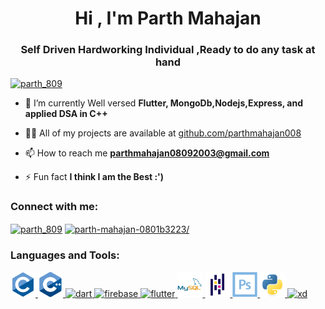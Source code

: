 <h1 align="center">Hi , I'm Parth Mahajan</h1>
<h3 align="center">Self Driven Hardworking Individual ,Ready to do any task at hand</h3>

<p align="left"> <a href="https://twitter.com/parth_809" target="blank"><img src="https://img.shields.io/twitter/follow/parth_809?logo=twitter&style=for-the-badge" alt="parth_809" /></a> </p>

<!-- - 🔭 I’m currently working on [Grads-Club](https://github.com/ritviknagpal48/GradClubs---Yehlo) -->

- 🌱 I’m currently Well versed  **Flutter, MongoDb,Nodejs,Express, and applied DSA in C++**

<!-- - 👯 I’m looking to collaborate on [Material Design : Chat App](https://github.com/zenghost1/Chatapp.git) -->

- 👨‍💻 All of my projects are available at [github.com/parthmahajan008](github.com/parthmahajan008)

- 📫 How to reach me **parthmahajan08092003@gmail.com**

- ⚡ Fun fact **I think I am the Best :')**

<h3 align="left">Connect with me:</h3>
<p align="left">
<a href="https://twitter.com/parth_809" target="blank"><img align="center" src="https://raw.githubusercontent.com/rahuldkjain/github-profile-readme-generator/master/src/images/icons/Social/twitter.svg" alt="parth_809" height="30" width="40" /></a>
<a href="https://linkedin.com/in/parth-mahajan-0801b3223/" target="blank"><img align="center" src="https://raw.githubusercontent.com/rahuldkjain/github-profile-readme-generator/master/src/images/icons/Social/linked-in-alt.svg" alt="parth-mahajan-0801b3223/" height="30" width="40" /></a>
</p>

<h3 align="left">Languages and Tools:</h3>
<p align="left"> <a href="https://www.cprogramming.com/" target="_blank" rel="noreferrer"> <img src="https://raw.githubusercontent.com/devicons/devicon/master/icons/c/c-original.svg" alt="c" width="40" height="40"/> </a> <a href="https://www.w3schools.com/cpp/" target="_blank" rel="noreferrer"> <img src="https://raw.githubusercontent.com/devicons/devicon/master/icons/cplusplus/cplusplus-original.svg" alt="cplusplus" width="40" height="40"/> </a> <a href="https://dart.dev" target="_blank" rel="noreferrer"> <img src="https://www.vectorlogo.zone/logos/dartlang/dartlang-icon.svg" alt="dart" width="40" height="40"/> </a> <a href="https://firebase.google.com/" target="_blank" rel="noreferrer"> <img src="https://www.vectorlogo.zone/logos/firebase/firebase-icon.svg" alt="firebase" width="40" height="40"/> </a> <a href="https://flutter.dev" target="_blank" rel="noreferrer"> <img src="https://www.vectorlogo.zone/logos/flutterio/flutterio-icon.svg" alt="flutter" width="40" height="40"/> </a> <a href="https://www.mysql.com/" target="_blank" rel="noreferrer"> <img src="https://raw.githubusercontent.com/devicons/devicon/master/icons/mysql/mysql-original-wordmark.svg" alt="mysql" width="40" height="40"/> </a> <a href="https://pandas.pydata.org/" target="_blank" rel="noreferrer"> <img src="https://raw.githubusercontent.com/devicons/devicon/2ae2a900d2f041da66e950e4d48052658d850630/icons/pandas/pandas-original.svg" alt="pandas" width="40" height="40"/> </a> <a href="https://www.photoshop.com/en" target="_blank" rel="noreferrer"> <img src="https://raw.githubusercontent.com/devicons/devicon/master/icons/photoshop/photoshop-line.svg" alt="photoshop" width="40" height="40"/> </a> <a href="https://www.python.org" target="_blank" rel="noreferrer"> <img src="https://raw.githubusercontent.com/devicons/devicon/master/icons/python/python-original.svg" alt="python" width="40" height="40"/> </a> <a href="https://www.adobe.com/products/xd.html" target="_blank" rel="noreferrer"> <img src="https://cdn.worldvectorlogo.com/logos/adobe-xd.svg" alt="xd" width="40" height="40"/> </a> </p>
